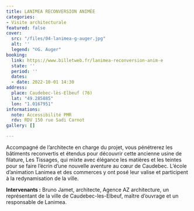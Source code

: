```yaml
---
title: LANIMEA RECONVERSION ANIMÉE
categories:
- Visite architecturale
featured: false
cover:
  src: "/files/04-lanimea-g-auger.jpg"
  alt: ''
  legend: "©G. Auger"
booking:
  link: https://www.billetweb.fr/lanimea-reconversion-anim-e
  state: ''
  period: ''
  dates:
  - date: 2022-10-01 14:30
address:
  place: Caudebec-lès-Elbeuf (76)
  lat: "49.285885"
  lon: "1.0167951"
informations:
  note: Accessibilité PMR
  rdv: RDV 150 rue Sadi Carnot
gallery: []

---
```

Accompagné de l’architecte en charge du projet, vous pénétrerez les bâtiments reconvertis et étendus pour découvrir cette ancienne usine de filature, Les Tissages, qui mixte avec élégance les matières et les teintes pour se faire l’écrin d’une nouvelle aventure au cœur de Caudebec. L’école d’animation Lanimea et des commerces y ont posé leur valise et  participent à la redynamisation de la ville.

**Intervenants :** Bruno Jamet, architecte, Agence AZ architecture, un représentant de la ville de Caudebec-les-Elbeuf, maître d’ouvrage et un responsable de Lanimea.